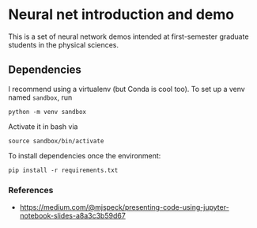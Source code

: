 # Neural net introduction and demo
This is a set of neural network demos intended at first-semester graduate students in the physical sciences. 


## Dependencies
I recommend using a virtualenv (but Conda is cool too). To set up a venv named `sandbox`, run

```
python -m venv sandbox
```

Activate it in bash via 
```
source sandbox/bin/activate
```

To install dependencies once the environment:

``` 
pip install -r requirements.txt
```




### References
* https://medium.com/@mjspeck/presenting-code-using-jupyter-notebook-slides-a8a3c3b59d67


